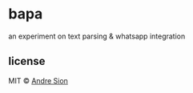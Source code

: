 # bapa

an experiment on text parsing & whatsapp integration

## license

MIT © <a href="https://andre.js.org">Andre Sion</a>